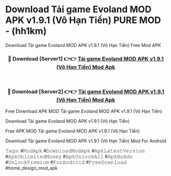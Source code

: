# Download Tải game Evoland MOD APK v1.9.1 (Vô Hạn Tiền) PURE MOD - (hh1km)
Download Tải game Evoland MOD APK v1.9.1 (Vô Hạn Tiền) Free Mod APK

<div align="center">
<h3>🔴 Download [Server1] 👉👉 <a href="https://apk-comot.site?title=Tải_game_Evoland_MOD_APK_v1.9.1_(Vô_Hạn_Tiền)">Tải game Evoland MOD APK v1.9.1 (Vô Hạn Tiền) Mod Apk</a></h3><br>

<h3>🔴 Download [Server2] 👉👉 <a href="https://apk-comot.site?title=Tải_game_Evoland_MOD_APK_v1.9.1_(Vô_Hạn_Tiền)">Tải game Evoland MOD APK v1.9.1 (Vô Hạn Tiền) Mod Apk</a></h3>
</div>


Free Download APK MOD Tải game Evoland MOD APK v1.9.1 (Vô Hạn Tiền)

Download Tải game Evoland MOD APK v1.9.1 (Vô Hạn Tiền) 

Free APK MOD Tải game Evoland MOD APK v1.9.1 (Vô Hạn Tiền) 

Download Tải game Evoland MOD APK v1.9.1 (Vô Hạn Tiền) Mod For Android

𝚃𝚊𝚐𝚜: #𝙼𝚘𝚍𝙰𝚙𝚔 #𝙳𝚘𝚠𝚗𝚕𝚘𝚊𝚍𝙼𝚘𝚍𝙰𝚙𝚔 #𝙰𝚙𝚔𝙻𝚊𝚝𝚎𝚜𝚝𝚅𝚎𝚛𝚜𝚒𝚘𝚗 #𝙰𝚙𝚔𝚄𝚗𝚕𝚒𝚖𝚒𝚝𝚎𝚍𝙼𝚘𝚗𝚎𝚢 #𝙰𝚙𝚔𝚄𝚗𝚕𝚘𝚌𝚔𝙰𝚕𝚕 #𝙰𝚙𝚔𝙽𝚘𝙰𝚍𝚜 #𝚄𝚗𝚕𝚘𝚌𝚔𝙿𝚛𝚎𝚖𝚒𝚞𝚖 #𝙵𝚘𝚛𝙰𝚗𝚍𝚛𝚘𝚒𝚍 #𝙵𝚛𝚎𝚎𝙳𝚘𝚠𝚗𝚕𝚘𝚊𝚍 #home_design_mod_apk